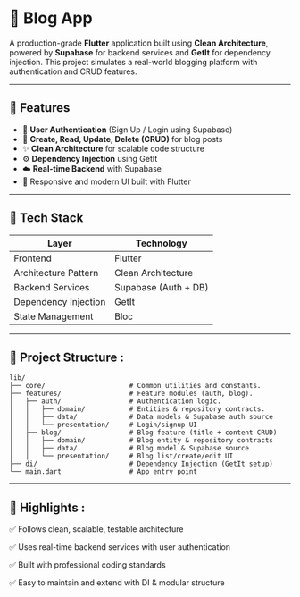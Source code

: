 # 📝 Blog App

A production-grade **Flutter** application built using **Clean Architecture**, powered by **Supabase** for backend services and **GetIt** for dependency injection. This project simulates a real-world blogging platform with authentication and CRUD features.

---

## 🚀 Features

- 🔐 **User Authentication** (Sign Up / Login using Supabase)
- 📝 **Create, Read, Update, Delete (CRUD)** for blog posts
- ✨ **Clean Architecture** for scalable code structure
- ⚙️ **Dependency Injection** using GetIt
- ☁️ **Real-time Backend** with Supabase
- 📱 Responsive and modern UI built with Flutter

---

## 🧱 Tech Stack


| Layer                 | Technology       |
|-----------------------|------------------|
| Frontend              | Flutter          |
| Architecture Pattern  | Clean Architecture |
| Backend Services      | Supabase (Auth + DB) |
| Dependency Injection  | GetIt            |
| State Management      | Bloc |

---

## 📂 Project Structure :

```
lib/
├── core/                     # Common utilities and constants.
├── features/                 # Feature modules (auth, blog).
│   ├── auth/                 # Authentication logic.
│   │   ├── domain/           # Entities & repository contracts.
│   │   ├── data/             # Data models & Supabase auth source
│   │   └── presentation/     # Login/signup UI
│   ├── blog/                 # Blog feature (title + content CRUD)
│   │   ├── domain/           # Blog entity & repository contracts
│   │   ├── data/             # Blog model & Supabase source
│   │   └── presentation/     # Blog list/create/edit UI
├── di/                       # Dependency Injection (GetIt setup)
└── main.dart                 # App entry point
```
---
## 📌 Highlights :

✅ Follows clean, scalable, testable architecture

✅ Uses real-time backend services with user authentication

✅ Built with professional coding standards

✅ Easy to maintain and extend with DI & modular structure


